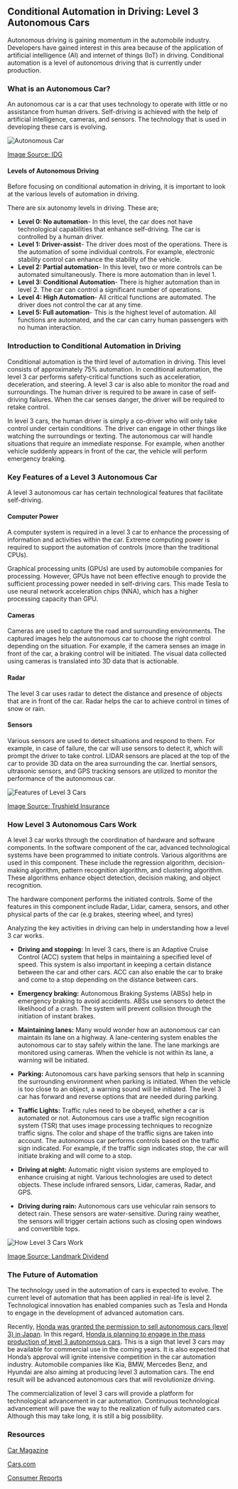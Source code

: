 ## Conditional Automation in Driving: Level 3 Autonomous Cars
Autonomous driving is gaining momentum in the automobile industry. Developers have gained interest in this area because of the application of artificial intelligence (AI) and internet of things (IoT) in driving. Conditional automation is a level of autonomous driving that is currently under production.

### What is an Autonomous Car?
An autonomous car is a car that uses technology to operate with little or no assistance from human drivers. Self-driving is achieved with the help of artificial intelligence, cameras, and sensors. The technology that is used in developing these cars is evolving.

![Autonomous Car](/engineering-education/conditional-automation-in-driving-level-3-autonomous-cars/autonomous-car.jpg)

[Image Source: IDG](https://images.idgesg.net/images/article/2018/02/automotive_connected_smart_car_autonomous_vehicle_gui_hud_thinkstock_861086772-100749780-large.jpg)

#### Levels of Autonomous Driving
Before focusing on conditional automation in driving, it is important to look at the various levels of automation in driving. 

There are six autonomy levels in driving. These are;

- **Level 0: No automation**- In this level, the car does not have technological capabilities that enhance self-driving. The car is controlled by a human driver.
- **Level 1: Driver-assist**- The driver does most of the operations. There is the automation of some individual controls. For example, electronic stability control can enhance the stability of the vehicle.
- **Level 2: Partial automation**- In this level, two or more controls can be automated simultaneously. There is more automation than in level 1.
- **Level 3: Conditional Automation**-  There is higher automation than in level 2. The car can control a significant number of operations.
- **Level 4: High Automation**- All critical functions are automated. The driver does not control the car at any time.
- **Level 5: Full automation**- This is the highest level of automation. All functions are automated, and the car can carry human passengers with no human interaction. 

### Introduction to Conditional Automation in Driving
Conditional automation is the third level of automation in driving. This level consists of approximately 75% automation. In conditional automation, the level 3 car performs safety-critical functions such as acceleration, deceleration, and steering. A level 3 car is also able to monitor the road and surroundings. The human driver is required to be aware in case of self-driving failures. When the car senses danger, the driver will be required to retake control.

In level 3 cars, the human driver is simply a co-driver who will only take control under certain conditions. The driver can engage in other things like watching the surroundings or texting. The autonomous car will handle situations that require an immediate response. For example, when another vehicle suddenly appears in front of the car, the vehicle will perform emergency braking.

### Key Features of a Level 3 Autonomous Car
A level 3 autonomous car has certain technological features that facilitate self-driving. 

#### Computer Power
A computer system is required in a level 3 car to enhance the processing of information and activities within the car. Extreme computing power is required to support the automation of controls (more than the traditional CPUs).

Graphical processing units (GPUs) are used by automobile companies for processing. However, GPUs have not been effective enough to provide the sufficient processing power needed in self-driving cars. This made Tesla to use neural network acceleration chips (NNA), which has a higher processing capacity than GPU. 

#### Cameras
Cameras are used to capture the road and surrounding environments. The captured images help the autonomous car to choose the right control depending on the situation. For example, if the camera senses an image in front of the car, a braking control will be initiated. The visual data collected using cameras is translated into 3D data that is actionable. 

#### Radar
The level 3 car uses radar to detect the distance and presence of objects that are in front of the car. Radar helps the car to achieve control in times of snow or rain. 

#### Sensors
Various sensors are used to detect situations and respond to them. For example, in case of failure, the car will use sensors to detect it, which will prompt the driver to take control. LIDAR sensors are placed at the top of the car to provide 3D data on the area surrounding the car. Inertial sensors, ultrasonic sensors, and GPS tracking sensors are utilized to monitor the performance of the autonomous car.

![Features of Level 3 Cars](/engineering-education/conditional-automation-in-driving-level-3-autonomous-cars/features-of-level-3-cars.png)

[Image Source: Trushield Insurance](https://www.trushieldinsurance.ca/wp-content/uploads/2015/06/Driverless-Car-Infographic-EN.png?x61594)

### How Level 3 Autonomous Cars Work
A level 3 car works through the coordination of hardware and software components. In the software component of the car, advanced technological systems have been programmed to initiate controls. Various algorithms are used in this component. These include the regression algorithm, decision-making algorithm, pattern recognition algorithm, and clustering algorithm. These algorithms enhance object detection, decision making, and object recognition.

The hardware component performs the initiated controls. Some of the features in this component include Radar, Lidar, camera, sensors, and other physical parts of the car (e.g brakes, steering wheel, and tyres)

Analyzing the key activities in driving can help in understanding how a level 3 car works. 

- **Driving and stopping:** In level 3 cars, there is an Adaptive Cruise Control (ACC) system that helps in maintaining a specified level of speed. This system is also important in keeping a certain distance between the car and other cars. ACC can also enable the car to brake and come to a stop depending on the distance between cars. 

- **Emergency braking:** Autonomous Braking Systems (ABSs) help in emergency braking to avoid accidents. ABSs use sensors to detect the likelihood of a crash. The system will prevent collision through the initiation of instant brakes.

- **Maintaining lanes:** Many would wonder how an autonomous car can maintain its lane on a highway. A lane-centering system enables the autonomous car to stay safely within the lane. The lane markings are monitored using cameras. When the vehicle is not within its lane, a warning will be initiated.

- **Parking:** Autonomous cars have parking sensors that help in scanning the surrounding environment when parking is initiated. When the vehicle is too close to an object, a warning sound will be initiated. The level 3 car has forward and reverse options that are needed during parking. 

- **Traffic Lights:** Traffic rules need to be obeyed, whether a car is automated or not. Autonomous cars use a traffic sign recognition system (TSR) that uses image processing techniques to recognize traffic signs. The color and shape of the traffic signs are taken into account. The autonomous car performs controls based on the traffic sign indicated. For example, if the traffic sign indicates stop, the car will initiate braking and will come to a stop.

- **Driving at night:** Automatic night vision systems are employed to enhance cruising at night. Various technologies are used to detect objects. These include infrared sensors, Lidar, cameras, Radar, and GPS.

- **Driving during rain:** Autonomous cars use vehicular rain sensors to detect rain. These sensors are water-sensitive. During rainy weather, the sensors will trigger certain actions such as closing open windows and convertible tops. 
  
![How Level 3 Cars Work](/engineering-education/conditional-automation-in-driving-level-3-autonomous-cars/how-level-3-cars-work.png)

[Image Source: Landmark Dividend](https://www.landmarkdividend.com/wp-content/uploads/2018/05/Autonomous-Car-3.png)


### The Future of Automation
The technology used in the automation of cars is expected to evolve. The current level of automation that has been applied in real-life is level 2. Technological innovation has enabled companies such as Tesla and Honda to engage in the development of advanced automation cars. 

Recently, [Honda was granted the permission to sell autonomous cars (level 3) in Japan](https://news.yahoo.com/honda-wins-world-first-approval-115115427.html). In this regard, [Honda is planning to engage in the mass production of level 3 autonomous cars](https://techcrunch.com/2020/11/11/honda-to-mass-produce-level-3-autonomous-cars-by-march/). This is a sign that level 3 cars may be available for commercial use in the coming years. It is also expected that Honda’s approval will ignite intensive competition in the car automation industry. Automobile companies like Kia, BMW, Mercedes Benz, and Hyundai are also aiming at producing level 3 automation cars. The end result will be advanced autonomous cars that will revolutionize driving. 

The commercialization of level 3 cars will provide a platform for technological advancement in car automation. Continuous technological advancement will pave the way to the realization of fully automated cars. Although this may take long, it is still a big possibility.

### Resources

[Car Magazine](https://www.carmagazine.co.uk/car-news/tech/autonomous-car-levels-different-driverless-technology-levels-explained/)

[Cars.com](https://www.cars.com/articles/autonomous-driving-levels-and-what-they-mean-to-you-424979/)

[Consumer Reports](https://www.consumerreports.org/autonomous-driving/levels-of-car-automation/)




